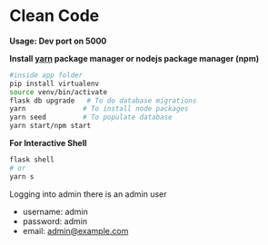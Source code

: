 # Clean Code

**Usage: Dev port on 5000**

**Install [yarn](https://yarnpkg.com/lang/en/docs/install/#debian-stable) package manager or nodejs package manager (npm)**

```bash
#inside app folder
pip install virtualenv
source venv/bin/activate
flask db upgrade   # To do database migrations
yarn              # To install node packages
yarn seed         # To populate database
yarn start/npm start
```

**For Interactive Shell**
```bash
flask shell
# or
yarn s
```

Logging into admin there is an admin user
* username: admin
* password: admin
* email: admin@example.com
